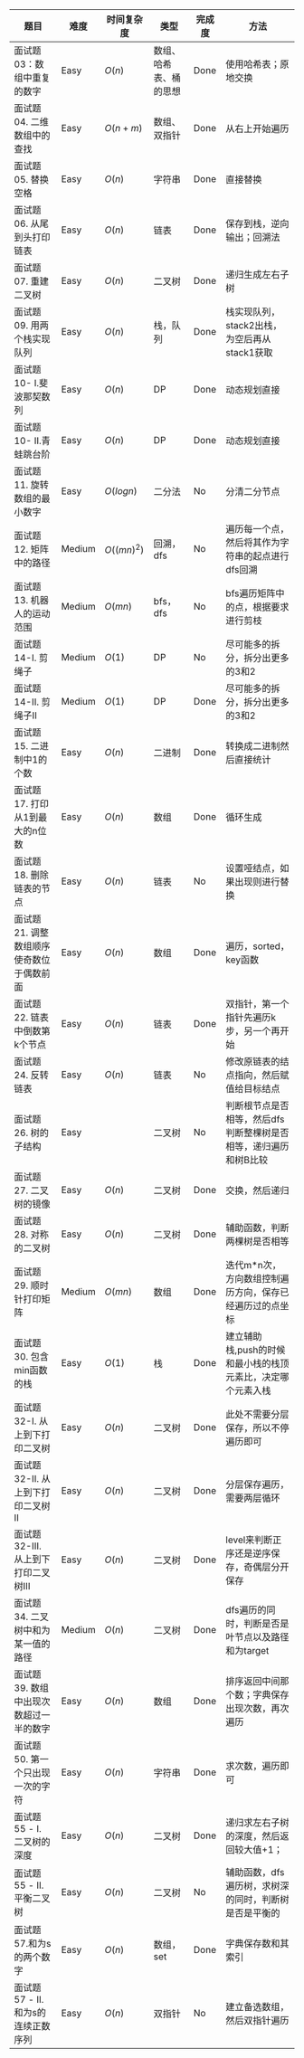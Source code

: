 
题目|难度|时间复杂度|类型|完成度|方法
--|--|--|--|--|--
面试题03：数组中重复的数字|Easy|$O(n)$|数组、哈希表、桶的思想|Done|使用哈希表；原地交换
面试题04. 二维数组中的查找|Easy|$O(n+m)$|数组、双指针|Done|从右上开始遍历
面试题05. 替换空格|Easy|$O(n)$|字符串|Done|直接替换
面试题06. 从尾到头打印链表|Easy|$O(n)$|链表|Done|保存到栈，逆向输出；回溯法
面试题07. 重建二叉树|Easy|$O(n)$|二叉树|Done|递归生成左右子树
面试题09. 用两个栈实现队列|Easy|$O(n)$|栈，队列|Done|栈实现队列，stack2出栈，为空后再从stack1获取
面试题10- I.斐波那契数列|Easy|$O(n)$|DP|Done|动态规划直接
面试题10- II.青蛙跳台阶|Easy|$O(n)$|DP|Done|动态规划直接
面试题11. 旋转数组的最小数字|Easy|$O(logn)$|二分法|No|分清二分节点
面试题12. 矩阵中的路径|Medium|$O((mn)^2)$|回溯，dfs|No|遍历每一个点，然后将其作为字符串的起点进行dfs回溯
面试题13. 机器人的运动范围|Medium|$O(mn)$|bfs，dfs|No|bfs遍历矩阵中的点，根据要求进行剪枝
面试题14-I. 剪绳子|Medium|$O(1)$|DP|No|尽可能多的拆分，拆分出更多的3和2
面试题14-II. 剪绳子II|Medium|$O(1)$|DP|Done|尽可能多的拆分，拆分出更多的3和2
面试题15. 二进制中1的个数|Easy|$O(n)$|二进制|Done|转换成二进制然后直接统计
面试题17. 打印从1到最大的n位数|Easy|$O(n)$|数组|Done|循环生成
面试题18. 删除链表的节点|Easy|$O(n)$|链表|No|设置哑结点，如果出现则进行替换
面试题21. 调整数组顺序使奇数位于偶数前面|Easy|$O(n)$|数组|Done|遍历，sorted，key函数
面试题22. 链表中倒数第k个节点|Easy|$O(n)$|链表|Done|双指针，第一个指针先遍历k步，另一个再开始
面试题24. 反转链表|Easy|$O(n)$|链表|No|修改原链表的结点指向，然后赋值给目标结点
面试题26. 树的子结构|Easy||二叉树|No|判断根节点是否相等，然后dfs判断整棵树是否相等，递归遍历和树B比较
面试题27. 二叉树的镜像|Easy|$O(n)$|二叉树|Done|交换，然后递归
面试题28. 对称的二叉树|Easy|$O(n)$|二叉树|Done|辅助函数，判断两棵树是否相等
面试题29. 顺时针打印矩阵|Medium|$O(mn)$|数组|Done|迭代m*n次，方向数组控制遍历方向，保存已经遍历过的点坐标
面试题30. 包含min函数的栈|Easy|$O(1)$|栈|Done|建立辅助栈,push的时候和最小栈的栈顶元素比，决定哪个元素入栈
面试题32-I. 从上到下打印二叉树|Easy|$O(n)$|二叉树|Done|此处不需要分层保存，所以不停遍历即可
面试题32-II. 从上到下打印二叉树II|Easy|$O(n)$|二叉树|Done|分层保存遍历，需要两层循环
面试题32-III. 从上到下打印二叉树III|Easy|$O(n)$|二叉树|Done|level来判断正序还是逆序保存，奇偶层分开保存
面试题34. 二叉树中和为某一值的路径|Medium|$O(n)$|二叉树|Done|dfs遍历的同时，判断是否是叶节点以及路径和为target
面试题39. 数组中出现次数超过一半的数字|Easy|$O(n)$|数组|Done|排序返回中间那个数；字典保存出现次数，再次遍历
面试题50. 第一个只出现一次的字符|Easy|$O(n)$|字符串|Done|求次数，遍历即可
面试题55 - I. 二叉树的深度|Easy|$O(n)$|二叉树|Done|递归求左右子树的深度，然后返回较大值+1；
面试题55 - II. 平衡二叉树|Easy|$O(n)$|二叉树|No|辅助函数，dfs遍历树，求树深的同时，判断树是否是平衡的
面试题57.和为s的两个数字|Easy|$O(n)$|数组，set|Done|字典保存数和其索引
面试题57 - II. 和为s的连续正数序列|Easy|$O(n)$|双指针|No|建立备选数组，然后双指针遍历








